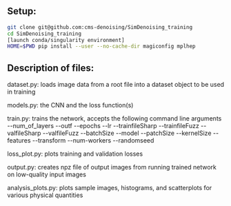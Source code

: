 ## Setup:

```bash
git clone git@github.com:cms-denoising/SimDenoising_training
cd SimDenoising_training
[launch conda/singularity environment]
HOME=$PWD pip install --user --no-cache-dir magiconfig mplhep
```

## Description of files:

dataset.py: loads image data from a root file into a dataset object to be used in training

models.py: the CNN and the loss function(s)

train.py: trains the network, accepts the following command line arguments
	 --num_of_layers
	 --outf
	 --epochs
	 --lr
	 --trainfileSharp
	 --trainfileFuzz
	 --valfileSharp
	 --valfileFuzz
	 --batchSize
	 --model
	 --patchSize
	 --kernelSize
	 --features
	 --transform
	 --num-workers
	 --randomseed

loss_plot.py: plots training and validation losses

output.py: creates npz file of output images from running trained network on low-quality input images

analysis_plots.py: plots sample images, histograms, and scatterplots for various physical quantities
